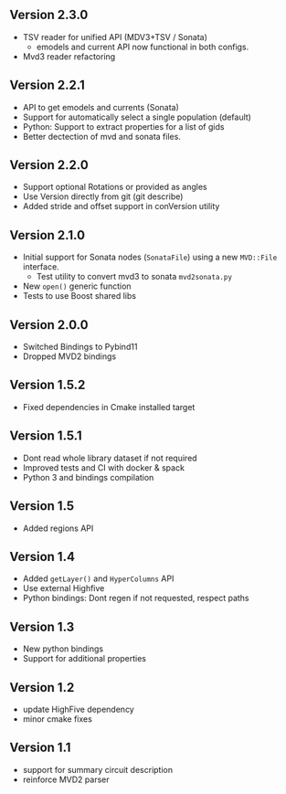 ## Version 2.3.0
 - TSV reader for unified API (MDV3+TSV / Sonata)
   * emodels and current API now functional in both configs.
 - Mvd3 reader refactoring

## Version 2.2.1
 - API to get emodels and currents (Sonata)
 - Support for automatically select a single population (default)
 - Python: Support to extract properties for a list of gids
 - Better dectection of mvd and sonata files.

## Version 2.2.0
 - Support optional Rotations or provided as angles
 - Use Version directly from git (git describe)
 - Added stride and offset support in conVersion utility

## Version 2.1.0
 - Initial support for Sonata nodes (`SonataFile`) using a new `MVD::File` interface.
   * Test utility to convert mvd3 to sonata `mvd2sonata.py`
 - New `open()` generic function
 - Tests to use Boost shared libs

## Version 2.0.0
 - Switched Bindings to Pybind11
 - Dropped MVD2 bindings

## Version 1.5.2
 - Fixed dependencies in Cmake installed target

## Version 1.5.1
 - Dont read whole library dataset if not required
 - Improved tests and CI with docker & spack
 - Python 3 and bindings compilation

## Version 1.5
 - Added regions API

## Version 1.4
 - Added `getLayer()` and `HyperColumns` API
 - Use external Highfive
 - Python bindings: Dont regen if not requested, respect paths

## Version 1.3
 - New python bindings
 - Support for additional properties

## Version 1.2
 - update HighFive dependency
 - minor cmake fixes

## Version 1.1
- support for summary circuit description
- reinforce MVD2 parser

